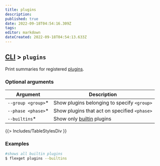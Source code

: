 ```yaml
---
title: plugins
description: 
published: true
date: 2022-09-18T04:54:16.309Z
tags: 
editor: markdown
dateCreated: 2022-09-18T04:54:13.633Z
---
```


## [CLI](/CLI) > `plugins`
Print summaries for registered [plugins](/Plugins).

### Optional arguments
| Argument | Description |
| --- | --- |
| `--group <group>`* | Show plugins belonging to specify `<group>` |
| `--phase <phase>`* | Show plugins that act on specified `<phase>` |
| `--builtins`* | Show only [builtin](/Builtin) plugins |
{{> Includes/TableStylesDiv }}

### Examples
```bash
#shows all builtin plugins
$ flexget plugins --builtins
```